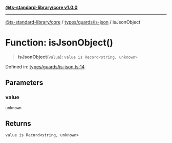 [**@ts-standard-library/core v1.0.0**](../../../../README.md)

***

[@ts-standard-library/core](../../../../modules.md) / [types/guards/is-json](../README.md) / isJsonObject

# Function: isJsonObject()

> **isJsonObject**(`value`): `value is Record<string, unknown>`

Defined in: [types/guards/is-json.ts:14](https://github.com/gabaudette/ts-stdlib/blob/ea80ba1db09c741e99f8cb19e94e5a29b81b623b/packages/core/src/types/guards/is-json.ts#L14)

## Parameters

### value

`unknown`

## Returns

`value is Record<string, unknown>`
